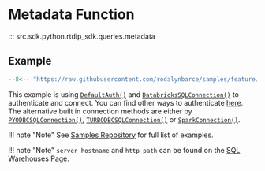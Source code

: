 # Metadata Function
::: src.sdk.python.rtdip_sdk.queries.metadata

## Example
```python
--8<-- "https://raw.githubusercontent.com/rodalynbarce/samples/feature/dagsterv2/queries/Metadata/metadata.py"
```

This example is using [```DefaultAuth()```](../authentication/azure.md) and [```DatabricksSQLConnection()```](db-sql-connector.md) to authenticate and connect. You can find other ways to authenticate [here](../authentication/azure.md). The alternative built in connection methods are either by [```PYODBCSQLConnection()```](pyodbc-sql-connector.md), [```TURBODBCSQLConnection()```](turbodbc-sql-connector.md) or [```SparkConnection()```](spark-connector.md).

!!! note "Note"
    See [Samples Repository](https://github.com/rodalynbarce/samples/tree/feature/dagsterv2/queries) for full list of examples.

!!! note "Note"
    </b>```server_hostname``` and ```http_path``` can be found on the [SQL Warehouses Page](../../queries/databricks/sql-warehouses.md). <br />
